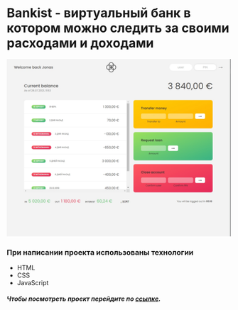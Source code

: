 # Bankist - виртуальный банк в котором можно следить за своими расходами и доходами

![preview](https://github.com/ViRybalkin/Bankist/blob/main/Preview.jpg)

### При написании проекта использованы технологии

- HTML
- CSS
- JavaScript

##### Чтобы посмотреть проект перейдите по [ссылке](https://virybalkin.github.io/Bankist/).

